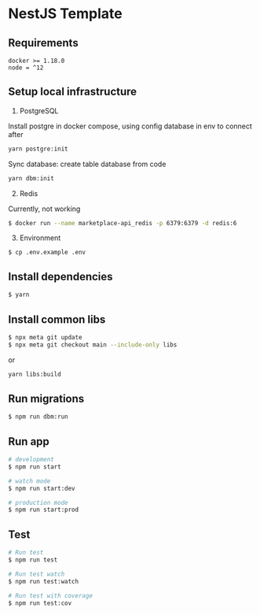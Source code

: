 # NestJS Template

## Requirements

```shell
docker >= 1.18.0
node = ^12
```

## Setup local infrastructure

1. PostgreSQL

Install postgre in docker compose, using config database in env to connect after

```bash
yarn postgre:init
```

Sync database: create table database from code

```bash
yarn dbm:init
```

2. Redis

Currently, not working

```bash
$ docker run --name marketplace-api_redis -p 6379:6379 -d redis:6
```

3. Environment

```shell
$ cp .env.example .env
```

## Install dependencies

```bash
$ yarn
```

## Install common libs

```bash
$ npx meta git update
$ npx meta git checkout main --include-only libs
```

or

```bash
yarn libs:build
```

## Run migrations

```bash
$ npm run dbm:run
```

## Run app

```bash
# development
$ npm run start

# watch mode
$ npm run start:dev

# production mode
$ npm run start:prod
```

## Test

```bash
# Run test
$ npm run test

# Run test watch
$ npm run test:watch

# Run test with coverage
$ npm run test:cov
```
